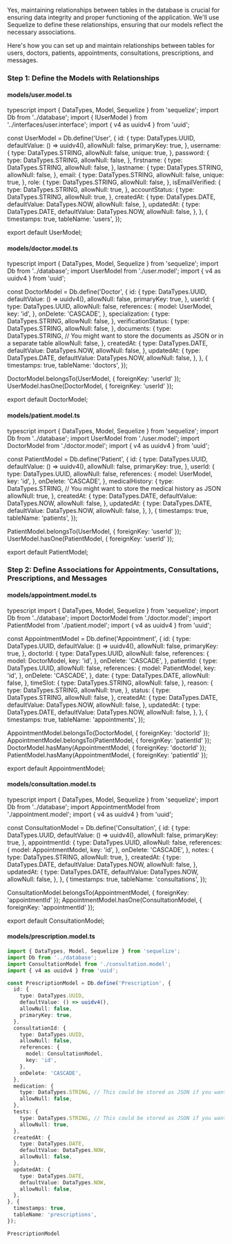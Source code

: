 Yes, maintaining relationships between tables in the database is crucial for ensuring data integrity and proper functioning of the application. We'll use Sequelize to define these relationships, ensuring that our models reflect the necessary associations.

Here's how you can set up and maintain relationships between tables for users, doctors, patients, appointments, consultations, prescriptions, and messages.

### Step 1: Define the Models with Relationships

#### models/user.model.ts
typescript
import { DataTypes, Model, Sequelize } from 'sequelize';
import Db from '../database';
import { IUserModel } from '../interfaces/user.interface';
import { v4 as uuidv4 } from 'uuid';

const UserModel = Db.define<IUserModel>('User', {
  id: {
    type: DataTypes.UUID,
    defaultValue: () => uuidv4(),
    allowNull: false,
    primaryKey: true,
  },
  username: {
    type: DataTypes.STRING,
    allowNull: false,
    unique: true,
  },
  password: {
    type: DataTypes.STRING,
    allowNull: false,
  },
  firstname: {
    type: DataTypes.STRING,
    allowNull: false,
  },
  lastname: {
    type: DataTypes.STRING,
    allowNull: false,
  },
  email: {
    type: DataTypes.STRING,
    allowNull: false,
    unique: true,
  },
  role: {
    type: DataTypes.STRING,
    allowNull: false,
  },
  isEmailVerified: {
    type: DataTypes.STRING,
    allowNull: true,
  },
  accountStatus: {
    type: DataTypes.STRING,
    allowNull: true,
  },
  createdAt: {
    type: DataTypes.DATE,
    defaultValue: DataTypes.NOW,
    allowNull: false,
  },
  updatedAt: {
    type: DataTypes.DATE,
    defaultValue: DataTypes.NOW,
    allowNull: false,
  },
}, {
  timestamps: true,
  tableName: 'users',
});

export default UserModel;


#### models/doctor.model.ts
typescript
import { DataTypes, Model, Sequelize } from 'sequelize';
import Db from '../database';
import UserModel from './user.model';
import { v4 as uuidv4 } from 'uuid';

const DoctorModel = Db.define('Doctor', {
  id: {
    type: DataTypes.UUID,
    defaultValue: () => uuidv4(),
    allowNull: false,
    primaryKey: true,
  },
  userId: {
    type: DataTypes.UUID,
    allowNull: false,
    references: {
      model: UserModel,
      key: 'id',
    },
    onDelete: 'CASCADE',
  },
  specialization: {
    type: DataTypes.STRING,
    allowNull: false,
  },
  verificationStatus: {
    type: DataTypes.STRING,
    allowNull: false,
  },
  documents: {
    type: DataTypes.STRING, // You might want to store the documents as JSON or in a separate table
    allowNull: false,
  },
  createdAt: {
    type: DataTypes.DATE,
    defaultValue: DataTypes.NOW,
    allowNull: false,
  },
  updatedAt: {
    type: DataTypes.DATE,
    defaultValue: DataTypes.NOW,
    allowNull: false,
  },
}, {
  timestamps: true,
  tableName: 'doctors',
});

DoctorModel.belongsTo(UserModel, { foreignKey: 'userId' });
UserModel.hasOne(DoctorModel, { foreignKey: 'userId' });

export default DoctorModel;


#### models/patient.model.ts
typescript
import { DataTypes, Model, Sequelize } from 'sequelize';
import Db from '../database';
import UserModel from './user.model';
import DoctorModel from './doctor.model';
import { v4 as uuidv4 } from 'uuid';

const PatientModel = Db.define('Patient', {
  id: {
    type: DataTypes.UUID,
    defaultValue: () => uuidv4(),
    allowNull: false,
    primaryKey: true,
  },
  userId: {
    type: DataTypes.UUID,
    allowNull: false,
    references: {
      model: UserModel,
      key: 'id',
    },
    onDelete: 'CASCADE',
  },
  medicalHistory: {
    type: DataTypes.STRING, // You might want to store the medical history as JSON
    allowNull: true,
  },
  createdAt: {
    type: DataTypes.DATE,
    defaultValue: DataTypes.NOW,
    allowNull: false,
  },
  updatedAt: {
    type: DataTypes.DATE,
    defaultValue: DataTypes.NOW,
    allowNull: false,
  },
}, {
  timestamps: true,
  tableName: 'patients',
});

PatientModel.belongsTo(UserModel, { foreignKey: 'userId' });
UserModel.hasOne(PatientModel, { foreignKey: 'userId' });

export default PatientModel;


### Step 2: Define Associations for Appointments, Consultations, Prescriptions, and Messages

#### models/appointment.model.ts
typescript
import { DataTypes, Model, Sequelize } from 'sequelize';
import Db from '../database';
import DoctorModel from './doctor.model';
import PatientModel from './patient.model';
import { v4 as uuidv4 } from 'uuid';

const AppointmentModel = Db.define('Appointment', {
  id: {
    type: DataTypes.UUID,
    defaultValue: () => uuidv4(),
    allowNull: false,
    primaryKey: true,
  },
  doctorId: {
    type: DataTypes.UUID,
    allowNull: false,
    references: {
      model: DoctorModel,
      key: 'id',
    },
    onDelete: 'CASCADE',
  },
  patientId: {
    type: DataTypes.UUID,
    allowNull: false,
    references: {
      model: PatientModel,
      key: 'id',
    },
    onDelete: 'CASCADE',
  },
  date: {
    type: DataTypes.DATE,
    allowNull: false,
  },
  timeSlot: {
    type: DataTypes.STRING,
    allowNull: false,
  },
  reason: {
    type: DataTypes.STRING,
    allowNull: true,
  },
  status: {
    type: DataTypes.STRING,
    allowNull: false,
  },
  createdAt: {
    type: DataTypes.DATE,
    defaultValue: DataTypes.NOW,
    allowNull: false,
  },
  updatedAt: {
    type: DataTypes.DATE,
    defaultValue: DataTypes.NOW,
    allowNull: false,
  },
}, {
  timestamps: true,
  tableName: 'appointments',
});

AppointmentModel.belongsTo(DoctorModel, { foreignKey: 'doctorId' });
AppointmentModel.belongsTo(PatientModel, { foreignKey: 'patientId' });
DoctorModel.hasMany(AppointmentModel, { foreignKey: 'doctorId' });
PatientModel.hasMany(AppointmentModel, { foreignKey: 'patientId' });

export default AppointmentModel;


#### models/consultation.model.ts
typescript
import { DataTypes, Model, Sequelize } from 'sequelize';
import Db from '../database';
import AppointmentModel from './appointment.model';
import { v4 as uuidv4 } from 'uuid';

const ConsultationModel = Db.define('Consultation', {
  id: {
    type: DataTypes.UUID,
    defaultValue: () => uuidv4(),
    allowNull: false,
    primaryKey: true,
  },
  appointmentId: {
    type: DataTypes.UUID,
    allowNull: false,
    references: {
      model: AppointmentModel,
      key: 'id',
    },
    onDelete: 'CASCADE',
  },
  notes: {
    type: DataTypes.STRING,
    allowNull: true,
  },
  createdAt: {
    type: DataTypes.DATE,
    defaultValue: DataTypes.NOW,
    allowNull: false,
  },
  updatedAt: {
    type: DataTypes.DATE,
    defaultValue: DataTypes.NOW,
    allowNull: false,
  },
}, {
  timestamps: true,
  tableName: 'consultations',
});

ConsultationModel.belongsTo(AppointmentModel, { foreignKey: 'appointmentId' });
AppointmentModel.hasOne(ConsultationModel, { foreignKey: 'appointmentId' });

export default ConsultationModel;


#### models/prescription.model.ts
```typescript
import { DataTypes, Model, Sequelize } from 'sequelize';
import Db from '../database';
import ConsultationModel from './consultation.model';
import { v4 as uuidv4 } from 'uuid';

const PrescriptionModel = Db.define('Prescription', {
  id: {
    type: DataTypes.UUID,
    defaultValue: () => uuidv4(),
    allowNull: false,
    primaryKey: true,
  },
  consultationId: {
    type: DataTypes.UUID,
    allowNull: false,
    references: {
      model: ConsultationModel,
      key: 'id',
    },
    onDelete: 'CASCADE',
  },
  medication: {
    type: DataTypes.STRING, // This could be stored as JSON if you want multiple medications
    allowNull: false,
  },
  tests: {
    type: DataTypes.STRING, // This could be stored as JSON if you want multiple tests
    allowNull: true,
  },
  createdAt: {
    type: DataTypes.DATE,
    defaultValue: DataTypes.NOW,
    allowNull: false,
  },
  updatedAt: {
    type: DataTypes.DATE,
    defaultValue: DataTypes.NOW,
    allowNull: false,
  },
}, {
  timestamps: true,
  tableName: 'prescriptions',
});

PrescriptionModel